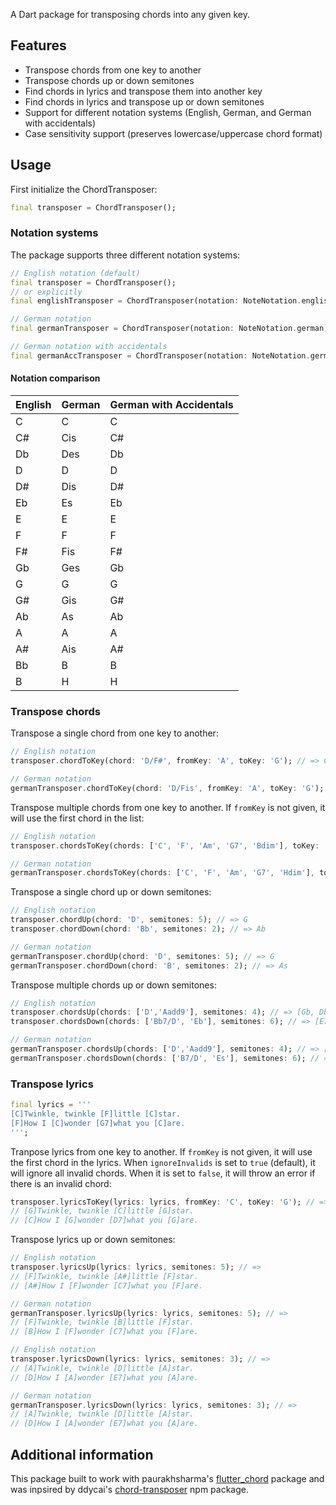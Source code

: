 A Dart package for transposing chords into any given key.

## Features
- Transpose chords from one key to another
- Transpose chords up or down semitones
- Find chords in lyrics and transpose them into another key
- Find chords in lyrics and transpose up or down semitones
- Support for different notation systems (English, German, and German with accidentals)
- Case sensitivity support (preserves lowercase/uppercase chord format)

## Usage
First initialize the ChordTransposer:
```dart
final transposer = ChordTransposer();
```

### Notation systems
The package supports three different notation systems:

```dart
// English notation (default)
final transposer = ChordTransposer();
// or explicitly
final englishTransposer = ChordTransposer(notation: NoteNotation.english);

// German notation
final germanTransposer = ChordTransposer(notation: NoteNotation.german);

// German notation with accidentals
final germanAccTransposer = ChordTransposer(notation: NoteNotation.germanWithAccidentals);
```

#### Notation comparison

| English | German | German with Accidentals |
|---------|--------|----------------------|
| C       | C      | C                    |
| C#      | Cis    | C#                   |
| Db      | Des    | Db                   |
| D       | D      | D                    |
| D#      | Dis    | D#                   |
| Eb      | Es     | Eb                   |
| E       | E      | E                    |
| F       | F      | F                    |
| F#      | Fis    | F#                   |
| Gb      | Ges    | Gb                   |
| G       | G      | G                    |
| G#      | Gis    | G#                   |
| Ab      | As     | Ab                   |
| A       | A      | A                    |
| A#      | Ais    | A#                   |
| Bb      | B      | B                    |
| B       | H      | H                    |

### Transpose chords
Transpose a single chord from one key to another:
```dart
// English notation
transposer.chordToKey(chord: 'D/F#', fromKey: 'A', toKey: 'G'); // => C/E

// German notation
germanTransposer.chordToKey(chord: 'D/Fis', fromKey: 'A', toKey: 'G'); // => C/E
```
Transpose multiple chords from one key to another. If `fromKey` is not given, it will use the first chord in the list:

```dart
// English notation
transposer.chordsToKey(chords: ['C', 'F', 'Am', 'G7', 'Bdim'], toKey: 'E'); // => [E, A, C#m, B7, D#dim]

// German notation
germanTransposer.chordsToKey(chords: ['C', 'F', 'Am', 'G7', 'Hdim'], toKey: 'E'); // => [E, A, C#m, B7, Disdim]
```
Transpose a single chord up or down semitones:
```dart
// English notation
transposer.chordUp(chord: 'D', semitones: 5); // => G
transposer.chordDown(chord: 'Bb', semitones: 2); // => Ab

// German notation
germanTransposer.chordUp(chord: 'D', semitones: 5); // => G
germanTransposer.chordDown(chord: 'B', semitones: 2); // => As
```
Transpose multiple chords up or down semitones:
```dart
// English notation
transposer.chordsUp(chords: ['D','Aadd9'], semitones: 4); // => [Gb, Dbadd9]
transposer.chordsDown(chords: ['Bb7/D', 'Eb'], semitones: 6); // => [E7/G#, A]

// German notation
germanTransposer.chordsUp(chords: ['D','Aadd9'], semitones: 4); // => [Ges, Desadd9]
germanTransposer.chordsDown(chords: ['B7/D', 'Es'], semitones: 6); // => [E7/Gis, A]
```

### Transpose lyrics
```dart
final lyrics = '''
[C]Twinkle, twinkle [F]little [C]star.
[F]How I [C]wonder [G7]what you [C]are.
''';
```
Tranpose lyrics from one key to another. If `fromKey` is not given, it will use the first chord in the lyrics. When `ignoreInvalids` is set to `true` (default), it will ignore all invalid chords. When it is set to `false`, it will throw an error if there is an invalid chord:
```dart
transposer.lyricsToKey(lyrics: lyrics, fromKey: 'C', toKey: 'G'); // =>
// [G]Twinkle, twinkle [C]little [G]star.
// [C]How I [G]wonder [D7]what you [G]are.
```
Transpose lyrics up or down semitones:
```dart
// English notation
transposer.lyricsUp(lyrics: lyrics, semitones: 5); // =>
// [F]Twinkle, twinkle [A#]little [F]star.
// [A#]How I [F]wonder [C7]what you [F]are.

// German notation
germanTransposer.lyricsUp(lyrics: lyrics, semitones: 5); // =>
// [F]Twinkle, twinkle [B]little [F]star.
// [B]How I [F]wonder [C7]what you [F]are.

// English notation
transposer.lyricsDown(lyrics: lyrics, semitones: 3); // =>
// [A]Twinkle, twinkle [D]little [A]star.
// [D]How I [A]wonder [E7]what you [A]are.

// German notation
germanTransposer.lyricsDown(lyrics: lyrics, semitones: 3); // =>
// [A]Twinkle, twinkle [D]little [A]star.
// [D]How I [A]wonder [E7]what you [A]are.
```

## Additional information
This package built to work with paurakhsharma's [flutter_chord](https://github.com/paurakhsharma/flutter_chord) package and was inpsired by ddycai's [chord-transposer](https://github.com/ddycai/chord-transposer) npm package.
